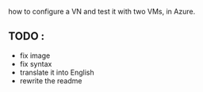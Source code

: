 how to configure a VN and test it with two VMs, in Azure. 

## TODO :
* fix image
* fix syntax
* translate it into English
* rewrite the readme
